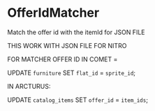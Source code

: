 # OfferIdMatcher
Match the offer id with the itemId for JSON FILE

THIS WORK WITH JSON FILE FOR NITRO

FOR MATCHER OFFER ID IN COMET =

UPDATE `furniture` SET `flat_id` = `sprite_id`;

IN ARCTURUS:

UPDATE `catalog_items` SET `offer_id` = `item_ids`;
